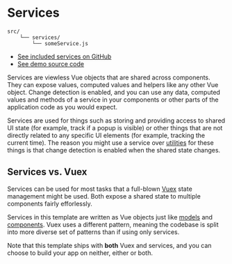 
# Services

```
src/
	└── services/
		└── someService.js
```

- [See included services on GitHub](https://github.com/Eiskis/bellevue/tree/master/src/services)
- [See demo source code](https://github.com/Eiskis/bellevue/blob/master/src/components/pages/PageDemo.vue)

Services are viewless Vue objects that are shared across components. They can expose values, computed values and helpers like any other Vue object. Change detection is enabled, and you can use any data, computed values and methods of a service in your components or other parts of the application code as you would expect.

Services are used for things such as storing and providing access to shared UI state (for example, track if a popup is visible) or other things that are not directly related to any specific UI elements (for example, tracking the current time). The reason you might use a service over [utilities](../app/utilities.md) for these things is that change detection is enabled when the shared state changes.

## Services vs. Vuex

Services can be used for most tasks that a full-blown [Vuex](../app/vuex.md) state management might be used. Both expose a shared state to multiple components fairly efforlessly.

Services in this template are written as Vue objects just like [models](models.md) and [components](components.md). Vuex uses a different pattern, meaning the codebase is split into more diverse set of patterns than if using only services.

Note that this template ships with **both** Vuex and services, and you can choose to build your app on neither, either or both.
